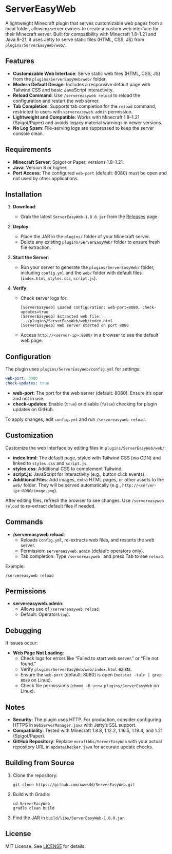 # ServerEasyWeb

A lightweight Minecraft plugin that serves customizable web pages from a local folder, allowing server owners to create a custom web interface for their Minecraft server. Built for compatibility with Minecraft 1.8–1.21 and Java 8–21, it uses Jetty to serve static files (HTML, CSS, JS) from `plugins/ServerEasyWeb/web/`.

## Features

- **Customizable Web Interface**: Serve static web files (HTML, CSS, JS) from the `plugins/ServerEasyWeb/web/` folder.
- **Modern Default Design**: Includes a responsive default page with Tailwind CSS and basic JavaScript interactivity.
- **Reload Command**: Use `/servereasyweb reload` to reload the configuration and restart the web server.
- **Tab Completion**: Supports tab completion for the `reload` command, restricted to users with `servereasyweb.admin` permission.
- **Lightweight and Compatible**: Works with Minecraft 1.8–1.21 (Spigot/Paper) and avoids legacy material warnings in newer versions.
- **No Log Spam**: File-serving logs are suppressed to keep the server console clean.

## Requirements

- **Minecraft Server**: Spigot or Paper, versions 1.8–1.21.
- **Java**: Version 8 or higher.
- **Port Access**: The configured `web-port` (default: 8080) must be open and not used by other applications.

## Installation

1. **Download**:
    - Grab the latest `ServerEasyWeb-1.0.0.jar` from the [Releases](https://github.com/mcraftbbs/ServerEasyWeb/releases) page.

2. **Deploy**:
    - Place the JAR in the `plugins/` folder of your Minecraft server.
    - Delete any existing `plugins/ServerEasyWeb/` folder to ensure fresh file extraction.

3. **Start the Server**:
    - Run your server to generate the `plugins/ServerEasyWeb/` folder, including `config.yml` and the `web/` folder with default files (`index.html`, `styles.css`, `script.js`).

4. **Verify**:
    - Check server logs for:
      ```
      [ServerEasyWeb] Loaded configuration: web-port=8080, check-updates=true
      [ServerEasyWeb] Extracted web file: .../plugins/ServerEasyWeb/web/index.html
      [ServerEasyWeb] Web server started on port 8080
      ```
    - Access `http://<server-ip>:8080/` in a browser to see the default web page.

## Configuration

The plugin uses `plugins/ServerEasyWeb/config.yml` for settings:

```yaml
web-port: 8080
check-updates: true
```

- **web-port**: The port for the web server (default: 8080). Ensure it’s open and not in use.
- **check-updates**: Enable (`true`) or disable (`false`) checking for plugin updates on GitHub.

To apply changes, edit `config.yml` and run `/servereasyweb reload`.

## Customization

Customize the web interface by editing files in `plugins/ServerEasyWeb/web/`:
- **index.html**: The default page, styled with Tailwind CSS (via CDN) and linked to `styles.css` and `script.js`.
- **styles.css**: Additional CSS to complement Tailwind.
- **script.js**: JavaScript for interactivity (e.g., button click events).
- **Additional Files**: Add images, extra HTML pages, or other assets to the `web/` folder. They will be served automatically (e.g., `http://<server-ip>:8080/image.png`).

After editing files, refresh the browser to see changes. Use `/servereasyweb reload` to re-extract default files if needed.

## Commands

- **/servereasyweb reload**:
    - Reloads `config.yml`, re-extracts web files, and restarts the web server.
    - Permission: `servereasyweb.admin` (default: operators only).
    - Tab completion: Type `/servereasyweb ` and press Tab to see `reload`.

Example:
```
/servereasyweb reload
```

## Permissions

- **servereasyweb.admin**:
    - Allows use of `/servereasyweb reload`.
    - Default: Operators (`op`).

## Debugging

If issues occur:
- **Web Page Not Loading**:
    - Check logs for errors like “Failed to start web server.” or “File not found.”
    - Verify `plugins/ServerEasyWeb/web/index.html` exists.
    - Ensure the `web-port` (default: 8080) is open (`netstat -tuln | grep 8080` on Linux).
    - Check file permissions (`chmod -R u+rw plugins/ServerEasyWeb` on Linux).

## Notes

- **Security**: The plugin uses HTTP. For production, consider configuring HTTPS in `WebServerManager.java` with Jetty’s SSL support.
- **Compatibility**: Tested with Minecraft 1.8.8, 1.12.2, 1.16.5, 1.19.4, and 1.21 (Spigot/Paper).
- **GitHub Repository**: Replace `mcraftbbs/ServerEasyWeb` with your actual repository URL in `UpdateChecker.java` for accurate update checks.

## Building from Source

1. Clone the repository:
   ```
   git clone https://github.com/xwwsdd/ServerEasyWeb.git
   ```
2. Build with Gradle:
   ```
   cd ServerEasyWeb
   gradle clean build
   ```
3. Find the JAR in `build/libs/ServerEasyWeb-1.0.0.jar`.

## License

MIT License. See [LICENSE](https://github.com/mcraftbbs/ServerEasyWeb?tab=MIT-1-ov-file) for details.